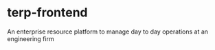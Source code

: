# terp-frontend
An enterprise resource platform to manage day to day operations at an engineering firm

